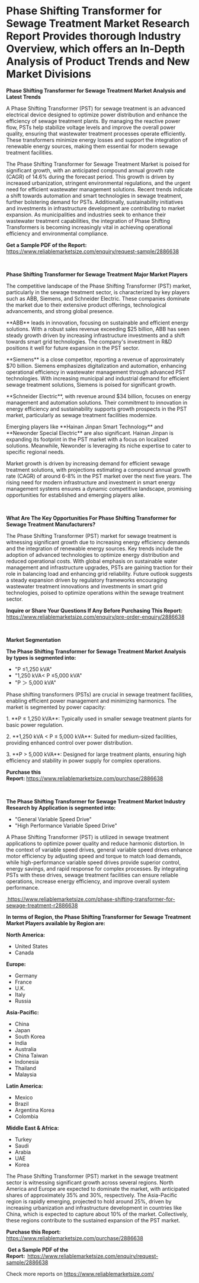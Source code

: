 <p><h1>Phase Shifting Transformer for Sewage Treatment Market Research Report Provides thorough Industry Overview, which offers an In-Depth Analysis of Product Trends and New Market Divisions</h1></p><p><strong>Phase Shifting Transformer for Sewage Treatment Market Analysis and Latest Trends</strong></p>
<p><p>A Phase Shifting Transformer (PST) for sewage treatment is an advanced electrical device designed to optimize power distribution and enhance the efficiency of sewage treatment plants. By managing the reactive power flow, PSTs help stabilize voltage levels and improve the overall power quality, ensuring that wastewater treatment processes operate efficiently. These transformers minimize energy losses and support the integration of renewable energy sources, making them essential for modern sewage treatment facilities.</p><p>The Phase Shifting Transformer for Sewage Treatment Market is poised for significant growth, with an anticipated compound annual growth rate (CAGR) of 14.6% during the forecast period. This growth is driven by increased urbanization, stringent environmental regulations, and the urgent need for efficient wastewater management solutions. Recent trends indicate a shift towards automation and smart technologies in sewage treatment, further bolstering demand for PSTs. Additionally, sustainability initiatives and investments in infrastructure development are contributing to market expansion. As municipalities and industries seek to enhance their wastewater treatment capabilities, the integration of Phase Shifting Transformers is becoming increasingly vital in achieving operational efficiency and environmental compliance.</p></p>
<p><strong>Get a Sample PDF of the Report:&nbsp;</strong> <a href="https://www.reliablemarketsize.com/enquiry/request-sample/2886638?utm_campaign=3431&utm_medium=2&utm_source=Github&utm_content=ia&utm_term=13032025&utm_id=phase-shifting-transformer-for-sewage-treatment">https://www.reliablemarketsize.com/enquiry/request-sample/2886638</a></p>
<p>&nbsp;</p>
<p><strong>Phase Shifting Transformer for Sewage Treatment Major Market Players</strong></p>
<p><p>The competitive landscape of the Phase Shifting Transformer (PST) market, particularly in the sewage treatment sector, is characterized by key players such as ABB, Siemens, and Schneider Electric. These companies dominate the market due to their extensive product offerings, technological advancements, and strong global presence.</p><p>**ABB** leads in innovation, focusing on sustainable and efficient energy solutions. With a robust sales revenue exceeding $25 billion, ABB has seen steady growth driven by increasing infrastructure investments and a shift towards smart grid technologies. The company's investment in R&D positions it well for future expansion in the PST sector.</p><p>**Siemens** is a close competitor, reporting a revenue of approximately $70 billion. Siemens emphasizes digitalization and automation, enhancing operational efficiency in wastewater management through advanced PST technologies. With increasing municipal and industrial demand for efficient sewage treatment solutions, Siemens is poised for significant growth.</p><p>**Schneider Electric**, with revenue around $34 billion, focuses on energy management and automation solutions. Their commitment to innovation in energy efficiency and sustainability supports growth prospects in the PST market, particularly as sewage treatment facilities modernize.</p><p>Emerging players like **Hainan Jinpan Smart Technology** and **Newonder Special Electric** are also significant. Hainan Jinpan is expanding its footprint in the PST market with a focus on localized solutions. Meanwhile, Newonder is leveraging its niche expertise to cater to specific regional needs.</p><p>Market growth is driven by increasing demand for efficient sewage treatment solutions, with projections estimating a compound annual growth rate (CAGR) of around 6-8% in the PST market over the next five years. The rising need for modern infrastructure and investment in smart energy management systems ensures a dynamic competitive landscape, promising opportunities for established and emerging players alike.</p></p>
<p>&nbsp;</p>
<p><strong>What Are The Key Opportunities For Phase Shifting Transformer for Sewage Treatment Manufacturers?</strong></p>
<p><p>The Phase Shifting Transformer (PST) market for sewage treatment is witnessing significant growth due to increasing energy efficiency demands and the integration of renewable energy sources. Key trends include the adoption of advanced technologies to optimize energy distribution and reduced operational costs. With global emphasis on sustainable water management and infrastructure upgrades, PSTs are gaining traction for their role in balancing load and enhancing grid reliability. Future outlook suggests a steady expansion driven by regulatory frameworks encouraging wastewater treatment innovations and investments in smart grid technologies, poised to optimize operations within the sewage treatment sector.</p></p>
<p><strong>Inquire or Share Your Questions If Any Before Purchasing This Report:</strong> <a href="https://www.reliablemarketsize.com/enquiry/pre-order-enquiry/2886638?utm_campaign=3431&utm_medium=2&utm_source=Github&utm_content=ia&utm_term=13032025&utm_id=phase-shifting-transformer-for-sewage-treatment">https://www.reliablemarketsize.com/enquiry/pre-order-enquiry/2886638</a></p>
<p>&nbsp;</p>
<p><strong>Market Segmentation</strong></p>
<p><strong>The Phase Shifting Transformer for Sewage Treatment Market Analysis by types is segmented into:</strong></p>
<p><ul><li>"P ≤1,250 kVA"</li><li>"1,250 kVA< P ≤5,000 kVA"</li><li>"P ＞ 5,000 kVA"</li></ul></p>
<p><p>Phase shifting transformers (PSTs) are crucial in sewage treatment facilities, enabling efficient power management and minimizing harmonics. The market is segmented by power capacity: </p><p>1. **P ≤ 1,250 kVA**: Typically used in smaller sewage treatment plants for basic power regulation.</p><p>2. **1,250 kVA < P ≤ 5,000 kVA**: Suited for medium-sized facilities, providing enhanced control over power distribution.</p><p>3. **P > 5,000 kVA**: Designed for large treatment plants, ensuring high efficiency and stability in power supply for complex operations.</p></p>
<p><strong>Purchase this Report:&nbsp;</strong><a href="https://www.reliablemarketsize.com/purchase/2886638?utm_campaign=3431&utm_medium=2&utm_source=Github&utm_content=ia&utm_term=13032025&utm_id=phase-shifting-transformer-for-sewage-treatment">https://www.reliablemarketsize.com/purchase/2886638</a></p>
<p>&nbsp;</p>
<p><strong>The Phase Shifting Transformer for Sewage Treatment Market Industry Research by Application is segmented into:</strong></p>
<p><ul><li>"General Variable Speed Drive"</li><li>"High Performance Variable Speed Drive"</li></ul></p>
<p><p>A Phase Shifting Transformer (PST) is utilized in sewage treatment applications to optimize power quality and reduce harmonic distortion. In the context of variable speed drives, general variable speed drives enhance motor efficiency by adjusting speed and torque to match load demands, while high-performance variable speed drives provide superior control, energy savings, and rapid response for complex processes. By integrating PSTs with these drives, sewage treatment facilities can ensure reliable operations, increase energy efficiency, and improve overall system performance.</p></p>
<p><a href="https://www.reliablemarketsize.com/phase-shifting-transformer-for-sewage-treatment-r2886638?utm_campaign=3431&utm_medium=2&utm_source=Github&utm_content=ia&utm_term=13032025&utm_id=phase-shifting-transformer-for-sewage-treatment">&nbsp;https://www.reliablemarketsize.com/phase-shifting-transformer-for-sewage-treatment-r2886638</a></p>
<p><strong>In terms of Region, the Phase Shifting Transformer for Sewage Treatment Market Players available by Region are:</strong></p>
<p>
    <p> <strong> North America: </strong>
        <ul>
            <li>United States</li>
            <li>Canada</li>
        </ul>
        </p> 
    <p> <strong> Europe: </strong>
        <ul>
            <li>Germany</li>
            <li>France</li>
            <li>U.K.</li>
            <li>Italy</li>
            <li>Russia</li>
        </ul>
        </p> 
    <p> <strong> Asia-Pacific: </strong>
        <ul>
            <li>China</li>
            <li>Japan</li>
            <li>South Korea</li>
            <li>India</li>
            <li>Australia</li>
            <li>China Taiwan</li>
            <li>Indonesia</li>
            <li>Thailand</li>
            <li>Malaysia</li>
        </ul>
        </p> 
    <p> <strong> Latin America: </strong>
        <ul>
            <li>Mexico</li>
            <li>Brazil</li>
            <li>Argentina Korea</li>
            <li>Colombia</li>
        </ul>
        </p> 
    <p> <strong> Middle East & Africa: </strong>
        <ul>
            <li>Turkey</li>
            <li>Saudi</li>
            <li>Arabia</li>
            <li>UAE</li>
            <li>Korea</li>
        </ul>
    </p>
    </p>
<p><p>The Phase Shifting Transformer (PST) market in the sewage treatment sector is witnessing significant growth across several regions. North America and Europe are expected to dominate the market, with anticipated shares of approximately 35% and 30%, respectively. The Asia-Pacific region is rapidly emerging, projected to hold around 25%, driven by increasing urbanization and infrastructure development in countries like China, which is expected to capture about 10% of the market. Collectively, these regions contribute to the sustained expansion of the PST market.</p></p>
<p><strong>Purchase this Report: </strong><a href="https://www.reliablemarketsize.com/purchase/2886638?utm_campaign=3431&utm_medium=2&utm_source=Github&utm_content=ia&utm_term=13032025&utm_id=phase-shifting-transformer-for-sewage-treatment">https://www.reliablemarketsize.com/purchase/2886638</a></p>
<p>&nbsp;<strong>Get a Sample PDF of the Report:&nbsp;&nbsp;</strong><a href="https://www.reliablemarketsize.com/enquiry/request-sample/2886638?utm_campaign=3431&utm_medium=2&utm_source=Github&utm_content=ia&utm_term=13032025&utm_id=phase-shifting-transformer-for-sewage-treatment">https://www.reliablemarketsize.com/enquiry/request-sample/2886638</a></p>
<p><strong></strong></p>
<p>Check more reports on <a href="https://www.reliablemarketsize.com/?utm_campaign=3431&utm_medium=2&utm_source=Github&utm_content=ia&utm_term=13032025&utm_id=phase-shifting-transformer-for-sewage-treatment">https://www.reliablemarketsize.com/</a></p>
